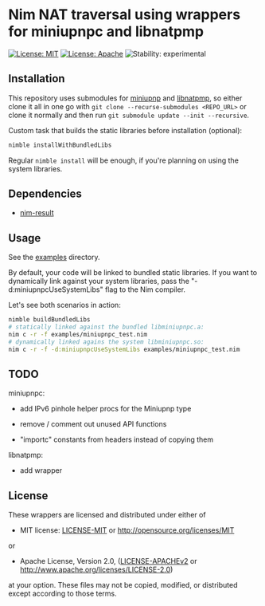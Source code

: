 # Nim NAT traversal using wrappers for miniupnpc and libnatpmp

[![License: MIT](https://img.shields.io/badge/License-MIT-blue.svg)](https://opensource.org/licenses/MIT)
[![License: Apache](https://img.shields.io/badge/License-Apache%202.0-blue.svg)](https://opensource.org/licenses/Apache-2.0)
![Stability: experimental](https://img.shields.io/badge/stability-experimental-orange.svg)

## Installation

This repository uses submodules for
[miniupnp](https://github.com/miniupnp/miniupnp) and
[libnatpmp](https://github.com/miniupnp/libnatpmp), so either clone it all in
one go with `git clone --recurse-submodules <REPO_URL>` or clone it normally
and then run `git submodule update --init --recursive`.

Custom task that builds the static libraries before installation (optional):

```bash
nimble installWithBundledLibs
```

Regular `nimble install` will be enough, if you're planning on using the system libraries.

## Dependencies

- [nim-result](https://github.com/arnetheduck/nim-result)

## Usage

See the [examples](examples) directory.

By default, your code will be linked to bundled static libraries. If you want to dynamically link against your system libraries,
pass the "-d:miniupnpcUseSystemLibs" flag to the Nim compiler.

Let's see both scenarios in action:

```bash
nimble buildBundledLibs
# statically linked against the bundled libminiupnpc.a:
nim c -r -f examples/miniupnpc_test.nim
# dynamically linked agains the system libminiupnpc.so:
nim c -r -f -d:miniupnpcUseSystemLibs examples/miniupnpc_test.nim
```

## TODO

miniupnpc:

- add IPv6 pinhole helper procs for the Miniupnp type

- remove / comment out unused API functions

- "importc" constants from headers instead of copying them

libnatpmp:

- add wrapper

## License

These wrappers are licensed and distributed under either of

* MIT license: [LICENSE-MIT](LICENSE-MIT) or http://opensource.org/licenses/MIT

or

* Apache License, Version 2.0, ([LICENSE-APACHEv2](LICENSE-APACHEv2) or http://www.apache.org/licenses/LICENSE-2.0)

at your option. These files may not be copied, modified, or distributed except according to those terms.

